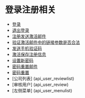 # 登录注册相关

- [登录](api_ajaxlogin)
- [退出登录](api_logout)
- [注册发送激活邮件](api_account_sendregmail)
- [验证激活邮件中的链接参数是否合法](api_account_validatereglink)
- [发送手机验证码](api_account_sendcodemsg)
- [激活保存注册信息](api_account_saveuser)
- [设置新密码](api_account_setpwd)
- [密码重置邮件](api_account_resetpwdemail)
- [密码重置](api_account_resetpwd)
- [公司列表] (api_user_reviewlist)
- [审核用户] (api_user_review)
- [左侧菜单] (api_user_menulist)
